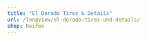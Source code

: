 ```yaml
---
title: "El Dorado Tires & Details"
url: /longview/el-dorado-tires-und-details/
shop: Reifen
---
```

